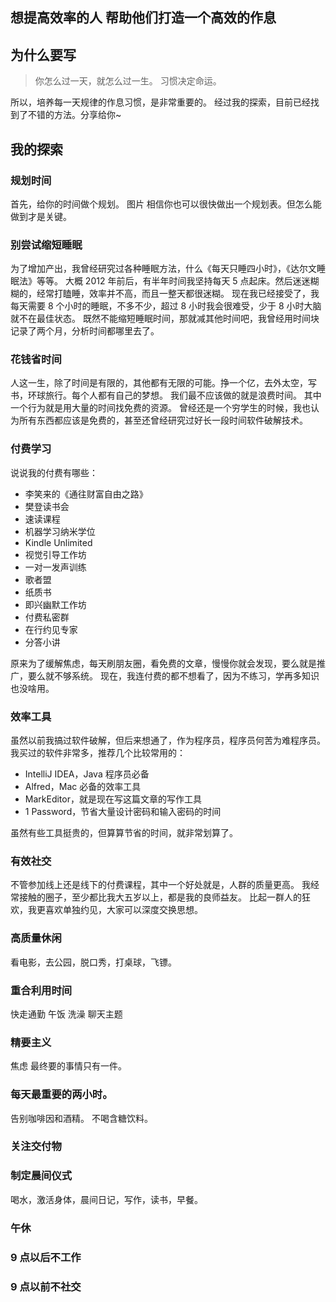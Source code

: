 想提高效率的人
帮助他们打造一个高效的作息
---
## 为什么要写
>你怎么过一天，就怎么过一生。
习惯决定命运。

所以，培养每一天规律的作息习惯，是非常重要的。
经过我的探索，目前已经找到了不错的方法。分享给你~

## 我的探索
### 规划时间
首先，给你的时间做个规划。
图片
相信你也可以很快做出一个规划表。但怎么能做到才是关键。

### 别尝试缩短睡眠
为了增加产出，我曾经研究过各种睡眠方法，什么《每天只睡四小时》，《达尔文睡眠法》等等。
大概 2012 年前后，有半年时间我坚持每天 5 点起床。然后迷迷糊糊的，经常打瞌睡，效率并不高，而且一整天都很迷糊。
现在我已经接受了，我每天需要 8 个小时的睡眠，不多不少，超过 8 小时我会很难受，少于 8 小时大脑就不在最佳状态。
既然不能缩短睡眠时间，那就减其他时间吧，我曾经用时间块记录了两个月，分析时间都哪里去了。

### 花钱省时间
人这一生，除了时间是有限的，其他都有无限的可能。挣一个亿，去外太空，写书，环球旅行。每个人都有自己的梦想。
我们最不应该做的就是浪费时间。
其中一个行为就是用大量的时间找免费的资源。
曾经还是一个穷学生的时候，我也认为所有东西都应该是免费的，甚至还曾经研究过好长一段时间软件破解技术。

### 付费学习
说说我的付费有哪些：
* 李笑来的《通往财富自由之路》
* 樊登读书会
* 速读课程
* 机器学习纳米学位
* Kindle Unlimited
* 视觉引导工作坊
* 一对一发声训练
* 歌者盟
* 纸质书
* 即兴幽默工作坊
* 付费私密群
* 在行约见专家
* 分答小讲

原来为了缓解焦虑，每天刷朋友圈，看免费的文章，慢慢你就会发现，要么就是推广，要么就不够系统。
现在，我连付费的都不想看了，因为不练习，学再多知识也没啥用。

### 效率工具
虽然以前我搞过软件破解，但后来想通了，作为程序员，程序员何苦为难程序员。
我买过的软件非常多，推荐几个比较常用的：
* IntelliJ IDEA，Java 程序员必备
* Alfred，Mac 必备的效率工具
* MarkEditor，就是现在写这篇文章的写作工具
* 1 Password，节省大量设计密码和输入密码的时间

虽然有些工具挺贵的，但算算节省的时间，就非常划算了。

### 有效社交
不管参加线上还是线下的付费课程，其中一个好处就是，人群的质量更高。
我经常接触的圈子，至少都比我大五岁以上，都是我的良师益友。
比起一群人的狂欢，我更喜欢单独约见，大家可以深度交换思想。 

### 高质量休闲

看电影，去公园，脱口秀，打桌球，飞镖。

### 重合利用时间
快走通勤
午饭
洗澡
聊天主题

### 精要主义
焦虑
最终要的事情只有一件。

### 每天最重要的两小时。
告别咖啡因和酒精。
不喝含糖饮料。

### 关注交付物
### 制定晨间仪式
喝水，激活身体，晨间日记，写作，读书，早餐。

### 午休

### 9 点以后不工作
### 9 点以前不社交
